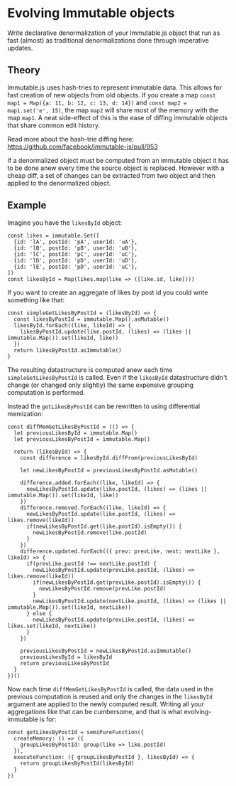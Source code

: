 # Evolving Immutable objects

Write declarative denormalization of your Immutable.js object that run as fast (almost) as traditional denormalizations done through imperative updates.

## Theory

Immutable.js uses hash-tries to represent immutable data. This allows for fast creation of new objects from old objects. If you create a map `const map1 = Map({a: 11, b: 12, c: 13, d: 14})` and `const map2 = map1.set('e', 15)`, the map `map2` will share most of the memory with the map `map1`. A neat side-effect of this is the ease of diffing immutable objects that share common edit history.

Read more about the hash-trie diffing here: https://github.com/facebook/immutable-js/pull/953

If a denormalized object must be computed from an immutable object it has to be done anew every time the source object is replaced. However with a cheap diff, a set of changes can be extracted from two object and then applied to the denormalized object.

## Example

Imagine you have the `likesById` object:
```
const likes = immutable.Set([
  {id: 'lA', postId: 'pA', userId: 'uA'},
  {id: 'lB', postId: 'pB', userId: 'uB'},
  {id: 'lC', postId: 'pC', userId: 'uC'},
  {id: 'lD', postId: 'pD', userId: 'uD'},
  {id: 'lE', postId: 'pD', userId: 'uC'},
])
const likesById = Map(likes.map(like => ([like.id, like])))
```

If you want to create an aggregate of likes by post id you could write something like that:
```
const simpleGetLikesByPostId = (likesById) => {
  const likesByPostId = immutable.Map().asMutable()
  likesById.forEach((like, likeId) => {
    likesByPostId.update(like.postId, (likes) => (likes || immutable.Map()).set(likeId, like))
  })
  return likesByPostId.asImmutable()
}
```

The resulting datastructure is computed anew each time `simpleGetLikesByPostId` is called. Even if the `likesById` datastructure didn't change (or changed only slightly) the same expensive grouping computation is performed.

Instead the `getLikesByPostId` can be rewritten to using differential memization:

```
const diffMemGetLikesByPostId = (() => {
  let previousLikesById = immutable.Map()
  let previousLikesByPostId = immutable.Map()

  return (likesById) => {
    const difference = likesById.diffFrom(previousLikesById)

    let newLikesByPostId = previousLikesByPostId.asMutable()

    difference.added.forEach((like, likeId) => {
      newLikesByPostId.update(like.postId, (likes) => (likes || immutable.Map()).set(likeId, like))
    })
    difference.removed.forEach((like, likeId) => {
      newLikesByPostId.update(like.postId, (likes) => likes.remove(likeId))
      if(newLikesByPostId.get(like.postId).isEmpty()) {
        newLikesByPostId.remove(like.postId)
      }
    })
    difference.updated.forEach(({ prev: prevLike, next: nextLike }, likeId) => {
      if(prevLike.postId !== nextLike.postId) {
        newLikesByPostId.update(prevLike.postId, (likes) => likes.remove(likeId))
        if(newLikesByPostId.get(prevLike.postId).isEmpty()) {
          newLikesByPostId.remove(prevLike.postId)
        }
        newLikesByPostId.update(nextLike.postId, (likes) => (likes || immutable.Map()).set(likeId, nextLike))
      } else {
        newLikesByPostId.update(prevLike.postId, (likes) => likes.set(likeId, nextLike))
      }
    })

    previousLikesByPostId = newLikesByPostId.asImmutable()
    previousLikesById = likesById
    return previousLikesByPostId
  }
})()
```

Now each time `diffMemGetLikesByPostId` is called, the data used in the previous computation is reused and only the changes in the `likesById` argument are applied to the newly computed result. Writing all your aggregations like that can be cumbersome, and that is what evolving-immutable is for:

```
const getLikesByPostId = semiPureFunction({
  createMemory: () => ({
    groupLikesByPostId: group(like => like.postId)
  }),
  executeFunction: ({ groupLikesByPostId }, likesById) => {
    return groupLikesByPostId(likesById)
  }
})
```